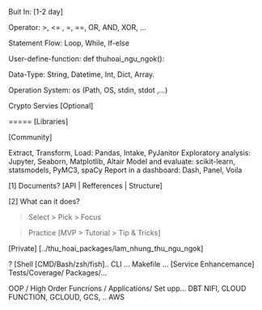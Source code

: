 Buit In: [1-2 day]

Operator: >, <= , =, ==, OR, AND, XOR, ...

Statement Flow: Loop, While, If-else

User-define-function: def thuhoai_ngu_ngok(): 

Data-Type: String, Datetime, Int, Dict, Array.

Operation System: os (Path, OS, stdin, stdot ,...)

Crypto Servies [Optional]

=====
[Libraries]

[Community]

Extract, Transform, Load: Pandas, Intake, PyJanitor
Exploratory analysis: Jupyter, Seaborn, Matplotlib, Altair
Model and evaluate: scikit-learn, statsmodels, PyMC3, spaCy
Report in a dashboard: Dash, Panel, Voila

[1] Documents? [API | Refferences | Structure]

[2] What can it does?

> Select > Pick > Focus

> Practice [MVP > Tutorial > Tip & Tricks]

[Private] [../thu_hoai_packages/lam_nhung_thu_ngu_ngok]

?
[Shell [CMD/Bash/zsh/fish].. CLI ... Makefile ... [Service Enhancemance] Tests/Coverage/ Packages/...

OOP / High Order Funcrions / Applications/ Set upp... DBT NIFI, CLOUD FUNCTION, GCLOUD, GCS, .. AWS